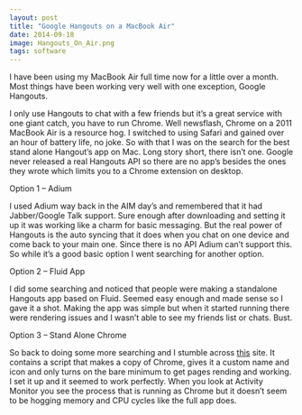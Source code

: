 ```yaml
---
layout: post
title: "Google Hangouts on a MacBook Air"
date: 2014-09-18
image: Hangouts_On_Air.png
tags: software
---
```


I have been using my MacBook Air full time now for a little over a month. Most things have been working very well with one exception, Google Hangouts.

I only use Hangouts to chat with a few friends but it’s a great service with one giant catch, you have to run Chrome. Well newsflash, Chrome on a 2011 MacBook Air is a resource hog. I switched to using Safari and gained over an hour of battery life, no joke. So with that I was on the search for the best stand alone Hangout’s app on Mac. Long story short, there isn’t one. Google never released a real Hangouts API so there are no app’s besides the ones they wrote which limits you to a Chrome extension on desktop.

Option 1 – Adium

I used Adium way back in the AIM day’s and remembered that it had Jabber/Google Talk support. Sure enough after downloading and setting it up it was working like a charm for basic messaging. But the real power of Hangouts is the auto syncing that it does when you chat on one device and come back to your main one. Since there is no API Adium can’t support this. So while it’s a good basic option I went searching for another option.

Option 2 – Fluid App

I did some searching and noticed that people were making a standalone Hangouts app based on Fluid. Seemed easy enough and made sense so I gave it a shot. Making the app was simple but when it started running there were rendering issues and I wasn’t able to see my friends list or chats. Bust.

Option 3 – Stand Alone Chrome

So back to doing some more searching and I stumble across [this](https://www.lessannoyingcrm.com/blog/2010/08/149/Create+application+shortcuts+in+Google+Chrome+on+a+Mac) site. It contains a script that makes a copy of Chrome, gives it a custom name and icon and only turns on the bare minimum to get pages rending and working. I set it up and it seemed to work perfectly. When you look at Activity Monitor you see the process that is running as Chrome but it doesn’t seem to be hogging memory and CPU cycles like the full app does.

